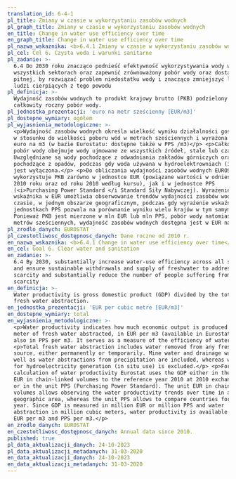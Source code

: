 ```yaml
---
translation_id: 6-4-1
pl_title: Zmiany w czasie w wykorzystaniu zasobów wodnych
pl_graph_title: Zmiany w czasie w wykorzystaniu zasobów wodnych
en_title: Change in water use efficiency over time
en_graph_title: Change in water use efficiency over time
pl_nazwa_wskaznika: <b>6.4.1 Zmiany w czasie w wykorzystaniu zasobów wodnych</b>
pl_cel: Cel 6. Czysta woda i warunki sanitarne
pl_zadanie: >-
  6.4 Do 2030 roku znacząco podnieść efektywność wykorzystywania wody we
  wszystkich sektorach oraz zapewnić zrównoważony pobór wody oraz dostawy wody
  pitnej, by rozwiązać problem niedostatku wody i znacząco zmniejszyć liczbę
  ludzi cierpiących z tego powodu
pl_definicja: >-
  Wydajność zasobów wodnych to produkt krajowy brutto (PKB) podzielony przez
  całkowity roczny pobór wody.
pl_jednostka_prezentacji: 'euro na metr sześcienny [EUR/m3]'
pl_dostepne_wymiary: ogółem
pl_wyjasnienia_metodologiczne: >-
  <p>Wydajność zasobów wodnych określa wielkość wyniku działalności gospodarczej
  w stosunku do wielkości poboru wód w metrach sześciennych i wyrażona jest w
  euro na m3 (w bazie Eurostatu: dostępne także w PPS /m3)</p> <p>Całkowity
  pobór wody obejmuje wody ujmowane ze wszystkich źródeł, stale lub czasowo.
  Uwzględniane są wody pochodzące z odwadniania zakładów górniczych oraz wody
  pochodzące z opadów, podczas gdy woda używana w hydroelektrowniach (in-situ)
  jest wyłączona.</p> <p>Do obliczania wydajności zasobów wodnych EUROSTAT
  wykorzystuje PKB zarówno w jednostce EUR (powiązane wartości w odniesieniu do
  2010 roku oraz od roku 2010 według kursu), jak i w jednostce PPS
  (<i>Purchasing Power Standard </i Standard Siły Nabywczej). Wyrażenie
  wskaźnika w EUR umożliwia obserwowanie trendów wydajności zasobów wodnych w
  czasie, w jednym obszarze geograficznym, podczas gdy wyrażenie wskaźnika w
  jednostkach PPS pozwala na porównanie wyniku wielu krajów w tym samym roku.
  Ponieważ PKB jest mierzone w mln EUR lub mln PPS, pobór wody natomiast w mln
  metrów sześciennych, wydajność zasobów wodnych dostępna jest w EUR na m3.</p>
pl_zrodlo_danych: EUROSTAT
pl_czestotliwosc_dostępnosc_danych: Dane roczne od 2010 r.
en_nazwa_wskaznika: <b>6.4.1 Change in water use efficiency over time</b>
en_cel: Goal 6. Clear water and sanitation
en_zadanie: >-
  6.4 By 2030, substantially increase water-use efficiency across all sectors
  and ensure sustainable withdrawals and supply of freshwater to address water
  scarcity and substantially reduce the number of people suffering from water
  scarcity
en_definicja: >-
  Water productivity is gross domestic product (GDP) divided by the total annual
  fresh water abstraction.
en_jednostka_prezentacji: 'EUR per cubic metre [EUR/m3]'
en_dostepne_wymiary: total
en_wyjasnienia_metodologiczne: >-
  <p>Water productivity indicates how much economic output is produced per cubic
  meter of fresh water abstracted, in EUR per m3 (available in Eurostat database
  also in PPS per m3. It serves as a measure of the efficiency of water use.</p>
  <p>Total fresh water abstraction includes water removed from any fresh water
  source, either permanently or temporarily. Mine water and drainage water as
  well as water abstractions from precipitation are included, whereas water used
  for hydroelectricity generation (in situ use) is excluded.</p> <p>For the
  calculation of water productivity Eurostat uses the GDP either in the unit of
  EUR in chain-linked volumes to the reference year 2010 at 2010 exchange rates
  or in the unit PPS (Purchasing Power Standard). The unit EUR in chain linked
  volumes allows observing the water productivity trends over time in a single
  geographic area, whereas the unit PPS allows to compare countries for the same
  year. Since GDP is measured in million EUR or million PPS and water
  abstraction in million cubic meters, water productivity is available in both
  EUR per m3 and PPS per m3.</p>
en_zrodlo_danych: EUROSTAT
en_czestotliwosc_dostępnosc_danych: Annual data since 2010.
published: true
pl_data_aktualizacji_danych: 24-10-2023
pl_data_aktualizacji_metadanych: 31-03-2020
en_data_aktualizacji_danych: 24-10-2023
en_data_aktualizacji_metadanych: 31-03-2020
---
```

